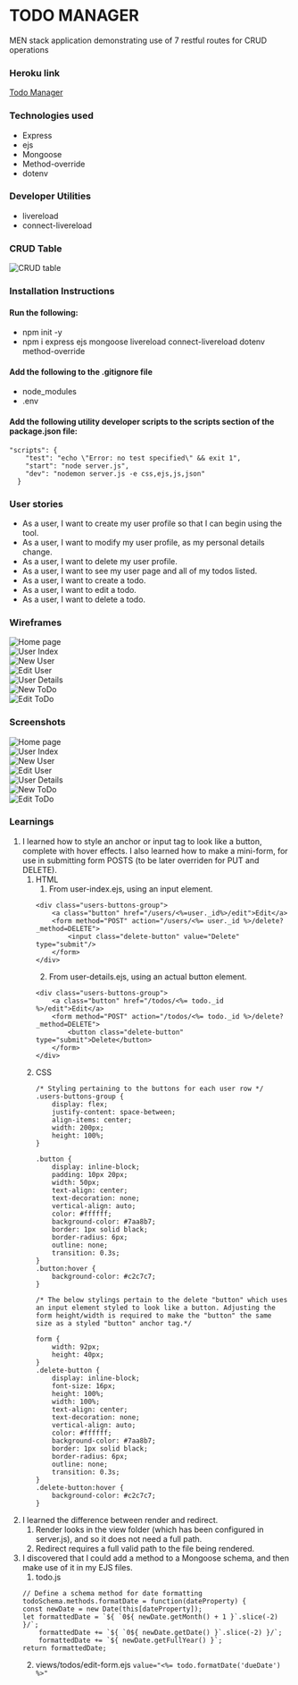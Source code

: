 # TODO MANAGER
MEN stack application demonstrating use of 7 restful routes for CRUD operations

### Heroku link

[Todo Manager](https://gj-todo-manager-c54dd460c99b.herokuapp.com/)

### Technologies used

* Express
* ejs
* Mongoose
* Method-override
* dotenv

### Developer Utilities

* livereload
* connect-livereload

### CRUD Table

![CRUD table](/public/assets/Todo-Manager-CRUD-routes.jpg "CRUD table")

### Installation Instructions

#### Run the following:

* npm init -y
* npm i express ejs mongoose livereload connect-livereload dotenv method-override 

#### Add the following to the .gitignore file

* node_modules
* .env

#### Add the following utility developer scripts to the scripts section of the package.json file:

```
"scripts": {
    "test": "echo \"Error: no test specified\" && exit 1",
    "start": "node server.js",
    "dev": "nodemon server.js -e css,ejs,js,json"
  }
```
### User stories

* As a user, I want to create my user profile so that I can begin using the tool.
* As a user, I want to modify my user profile, as my personal details change.
* As a user, I want to delete my user profile.
* As a user, I want to see my user page and all of my todos listed.
* As a user, I want to create a todo.
* As a user, I want to edit a todo.
* As a user, I want to delete a todo.

### Wireframes

![Home page](/public/assets/IMG_6577.jpg "Home page")\
![User Index](/public/assets/IMG_6578.jpg "User Index")\
![New User](/public/assets/IMG_6579.jpg "New User")\
![Edit User](/public/assets/IMG_6580.jpg "Edit User")\
![User Details](/public/assets/IMG_6581.jpg "User Details")\
![New ToDo](/public/assets/IMG_6582.jpg "New ToDo")\
![Edit ToDo](/public/assets/IMG_6583.jpg "Edit ToDo")

### Screenshots

![Home page](/public/assets/Home-page.jpg "Home page")\
![User Index](/public/assets/user-index.jpg "User Index")\
![New User](/public/assets/create-user.jpg "New User")\
![Edit User](/public/assets/edit-user.jpg "Edit User")\
![User Details](/public/assets/user-detail.jpg "User Details")\
![New ToDo](/public/assets/create-todo.jpg "New ToDo")\
![Edit ToDo](/public/assets/edit-todo.jpg "Edit ToDo")

### Learnings

1. I learned how to style an anchor or input tag to look like a button, complete with hover effects. I also learned how to make a mini-form, for use in submitting form POSTS (to be later overriden for PUT and DELETE). 
    1. HTML
        1. From user-index.ejs, using an input element.
        ```
        <div class="users-buttons-group"> 
            <a class="button" href="/users/<%=user._id%>/edit">Edit</a> 
            <form method="POST" action="/users/<%= user._id %>/delete?_method=DELETE"> 
                <input class="delete-button" value="Delete" type="submit"/> 
            </form>                         
        </div> 
        ```
        2. From user-details.ejs, using an actual button element.
        ```
        <div class="users-buttons-group">
            <a class="button" href="/todos/<%= todo._id %>/edit">Edit</a> 
            <form method="POST" action="/todos/<%= todo._id %>/delete?_method=DELETE"> 
                <button class="delete-button" type="submit">Delete</button> 
            </form>
        </div> 
        ```
    2. CSS
        ```
        /* Styling pertaining to the buttons for each user row */ 
        .users-buttons-group { 
            display: flex;
            justify-content: space-between;
            align-items: center;
            width: 200px;
            height: 100%; 
        } 

        .button {
            display: inline-block;
            padding: 10px 20px;
            width: 50px;
            text-align: center;
            text-decoration: none;
            vertical-align: auto;
            color: #ffffff;
            background-color: #7aa8b7;
            border: 1px solid black;
            border-radius: 6px;
            outline: none;
            transition: 0.3s;
        } 
        .button:hover {
            background-color: #c2c7c7;
        } 
        
        /* The below stylings pertain to the delete "button" which uses an input element styled to look like a button. Adjusting the form height/width is required to make the "button" the same size as a styled "button" anchor tag.*/ 

        form {
            width: 92px;
            height: 40px;
        }
        .delete-button {
            display: inline-block;
            font-size: 16px; 
            height: 100%;
            width: 100%;
            text-align: center; 
            text-decoration: none; 
            vertical-align: auto;
            color: #ffffff;
            background-color: #7aa8b7;
            border: 1px solid black;
            border-radius: 6px; 
            outline: none;
            transition: 0.3s;
        } 
        .delete-button:hover {
            background-color: #c2c7c7;
        } 
        ```
2. I learned the difference between render and redirect.
    1. Render looks in the view folder (which has been configured in server.js), and so it does not need a full path. 
    2. Redirect requires a full valid path to the file being rendered. 
3. I discovered that I could add a method to a Mongoose schema, and then make use of it in my EJS files. 
    1. todo.js
    ```
    // Define a schema method for date formatting 
    todoSchema.methods.formatDate = function(dateProperty) { 
    const newDate = new Date(this[dateProperty]);
    let formattedDate = `${ `0${ newDate.getMonth() + 1 }`.slice(-2) }/`;
        formattedDate += `${ `0${ newDate.getDate() }`.slice(-2) }/`;
        formattedDate += `${ newDate.getFullYear() }`; 
    return formattedDate; 
    ```
    2. views/todos/edit-form.ejs
    `value="<%= todo.formatDate('dueDate') %>"` 